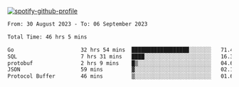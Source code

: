 [![spotify-github-profile](https://spotify-github-profile.vercel.app/api/view?uid=313pysyt3uxkjdidtiuvzf7nrnnu&cover_image=true&theme=natemoo-re&show_offline=false&background_color=121212&interchange=false&bar_color=53b14f&bar_color_cover=false)](https://spotify-github-profile.vercel.app/api/view?uid=313pysyt3uxkjdidtiuvzf7nrnnu&redirect=true)

<!--START_SECTION:waka-->

```txt
From: 30 August 2023 - To: 06 September 2023

Total Time: 46 hrs 5 mins

Go                     32 hrs 54 mins  ██████████████████░░░░░░░   71.40 %
SQL                    7 hrs 31 mins   ████░░░░░░░░░░░░░░░░░░░░░   16.34 %
protobuf               2 hrs 9 mins    █▒░░░░░░░░░░░░░░░░░░░░░░░   04.67 %
JSON                   59 mins         ▓░░░░░░░░░░░░░░░░░░░░░░░░   02.14 %
Protocol Buffer        46 mins         ▒░░░░░░░░░░░░░░░░░░░░░░░░   01.68 %
```

<!--END_SECTION:waka-->